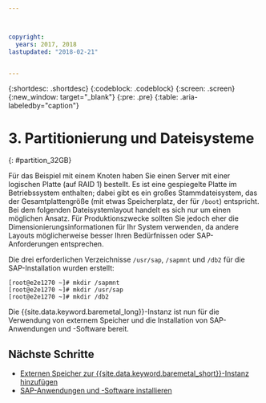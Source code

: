 ```yaml
---



copyright:
  years: 2017, 2018
lastupdated: "2018-02-21"


---
```


{:shortdesc: .shortdesc}
{:codeblock: .codeblock}
{:screen: .screen}
{:new_window: target="_blank"}
{:pre: .pre}
{:table: .aria-labeledby="caption"}

# 3. Partitionierung und Dateisysteme
{: #partition_32GB}

Für das Beispiel mit einem Knoten haben Sie einen Server mit einer logischen Platte (auf RAID 1) bestellt. Es ist eine gespiegelte Platte im Betriebssystem enthalten; dabei gibt es ein großes Stammdateisystem, das der Gesamtplattengröße (mit etwas Speicherplatz, der für `/boot`) entspricht. Bei dem folgenden Dateisystemlayout handelt es sich nur um einen möglichen Ansatz. Für Produktionszwecke sollten Sie jedoch eher die Dimensionierungsinformationen für Ihr System verwenden, da andere Layouts möglicherweise besser Ihren Bedürfnissen oder SAP-Anforderungen entsprechen. 

Die drei erforderlichen Verzeichnisse `/usr/sap`, `/sapmnt` und `/db2` für die SAP-Installation wurden erstellt:
```
[root@e2e1270 ~]# mkdir /sapmnt
[root@e2e1270 ~]# mkdir /usr/sap
[root@e2e1270 ~]# mkdir /db2
```
Die {{site.data.keyword.baremetal_long}}-Instanz ist nun für die Verwendung von externem Speicher und die Installation von SAP-Anwendungen und -Software bereit.

## Nächste Schritte

  * [Externen Speicher zur {{site.data.keyword.baremetal_short}}-Instanz hinzufügen](/docs/infrastructure/sap-netweaver-rhel-qrg/rhel-provisioning-external-storage-to-server.html)
  * [SAP-Anwendungen und -Software installieren](/docs/infrastructure/sap-netweaver-rhel-qrg/rhel-installing-your-SAP-landscape.html)
